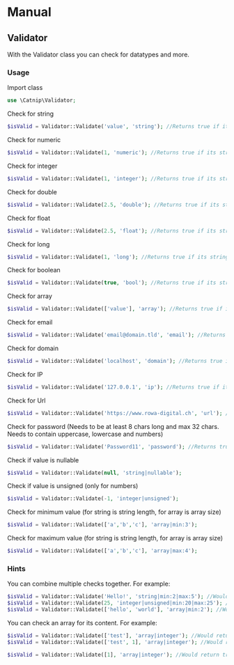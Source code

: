 # Manual

## Validator

With the Validator class you can check for datatypes and more.

### Usage

Import class
```php
use \Catnip\Validator;
```

Check for string
```php
$isValid = Validator::Validate('value', 'string'); //Returns true if its string, false if not
```

Check for numeric
```php
$isValid = Validator::Validate(1, 'numeric'); //Returns true if its string, false if not
```

Check for integer
```php
$isValid = Validator::Validate(1, 'integer'); //Returns true if its string, false if not
```

Check for double
```php
$isValid = Validator::Validate(2.5, 'double'); //Returns true if its string, false if not
```

Check for float
```php
$isValid = Validator::Validate(2.5, 'float'); //Returns true if its string, false if not
```

Check for long
```php
$isValid = Validator::Validate(1, 'long'); //Returns true if its string, false if not
```

Check for boolean
```php
$isValid = Validator::Validate(true, 'bool'); //Returns true if its string, false if not
```

Check for array
```php
$isValid = Validator::Validate(['value'], 'array'); //Returns true if its string, false if not
```

Check for email
```php
$isValid = Validator::Validate('email@domain.tld', 'email'); //Returns true if its string, false if not
```

Check for domain
```php
$isValid = Validator::Validate('localhost', 'domain'); //Returns true if its string, false if not
```

Check for IP
```php
$isValid = Validator::Validate('127.0.0.1', 'ip'); //Returns true if its string, false if not
```

Check for Url
```php
$isValid = Validator::Validate('https://www.rowa-digital.ch', 'url'); //Returns true if its string, false if not
```

Check for password (Needs to be at least 8 chars long and max 32 chars. Needs to contain uppercase, lowercase and numbers)
```php
$isValid = Validator::Validate('Password11', 'password'); //Returns true if its string, false if not
```

Check if value is nullable
```php
$isValid = Validator::Validate(null, 'string|nullable');
```

Check if value is unsigned (only for numbers)
```php
$isValid = Validator::Validate(-1, 'integer|unsigned');
```

Check for minimum value (for string is string length, for array is array size)
```php
$isValid = Validator::Validate(['a','b','c'], 'array|min:3');
```

Check for maximum value (for string is string length, for array is array size)
```php
$isValid = Validator::Validate(['a','b','c'], 'array|max:4');
```

### Hints
You can combine multiple checks together. For example:
```php
$isValid = Validator::Validate('Hello!', 'string|min:2|max:5'); //Would return false if string length is smaller than 2 and bigger than 5
$isValid = Validator::Validate(25, 'integer|unsigned|min:20|max:25'); //Would return false if integer would be below 0, smaller than 20 or bigger than 25
$isValid = Validator::Validate(['hello', 'world'], 'array|min:2'); //Would return false if array would have less than 2 items
```

You can check an array for its content. For example:
```php
$isValid = Validator::Validate(['test'], 'array|integer'); //Would return false, because test is a string and not an integer
$isValid = Validator::Validate(['test', 1], 'array|integer'); //Would return false, because test is a string and not an integer

$isValid = Validator::Validate([1], 'array|integer'); //Would return true, because 1 is an integer
```
